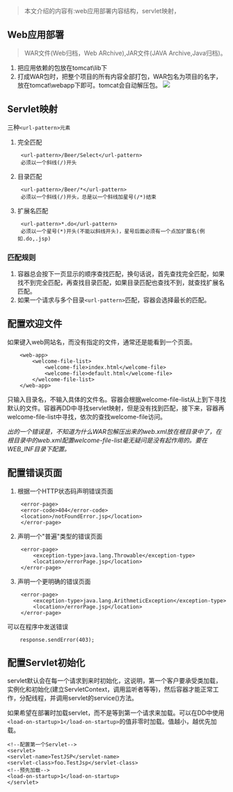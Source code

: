>本文介绍的内容有:web应用部署内容结构，servlet映射，
## Web应用部署
>WAR文件(Web归档，Web ARchive),JAR文件(JAVA Archive,Java归档)。  

1. 把应用依赖的包放在tomcat\lib下
2. 打成WAR包时，把整个项目的所有内容全部打包，WAR包名为项目的名字，放在tomcat\webapp下即可。tomcat会自动解压包。
![](https://github.com/Geogechou/imageRepo/raw/master/Servlet%E5%AD%A6%E4%B9%A0/%E9%A1%B9%E7%9B%AE%E9%85%8D%E7%BD%AE.png)

## Servlet映射
三种`<url-pattern>元素`  
1. 完全匹配   

        <url-pattern>/Beer/Select</url-pattern>
        必须以一个斜线(/)开头
2. 目录匹配   

        <url-pattern>/Beer/*</url-pattern>
        必须以一个斜线(/)开头，总是以一个斜线加星号(/*)结束
3. 扩展名匹配   

        <url-pattern>*.do</url-pattern>
        必须以一个星号(*)开头(不能以斜线开头)，星号后面必须有一个点加扩展名(例如.do,.jsp)
### 匹配规则
1. 容器总会按下一页显示的顺序查找匹配，换句话说，首先查找完全匹配，如果找不到完全匹配，再查找目录匹配，如果目录匹配也查找不到，就查找扩展名匹配。
2. 如果一个请求与多个目录`<url-pattern>`匹配，容器会选择最长的匹配。
## 配置欢迎文件
如果键入web网站名，而没有指定的文件，通常还是能看到一个页面。    

        <web-app>
            <welcome-file-list>
                <welcome-file>index.html</welcome-file>
                <welcome-file>default.html</welcome-file>
            </welcome-file-list>
        </web-app>
只输入目录名，不输入具体的文件名。容器会根据welcome-file-list从上到下寻找默认的文件。容器再DD中寻找servlet映射，但是没有找到匹配，接下来，容器再welcome-file-list中寻找，依次的查找welcome-file访问。   

*出的一个错误是，不知道为什么WAR包解压出来的web.xml放在根目录中了，在根目录中的web.xml配置welcome-file-list毫无疑问是没有起作用的。要在WEB_INF目录下配置。*    
## 配置错误页面
1. 根据一个HTTP状态码声明错误页面    

        <error-page>
        <error-code>404</error-code>
        <location>/notFoundError.jsp</location>
        </error-page>
2. 声明一个"普遍"类型的错误页面    

        <error-page>
            <exception-type>java.lang.Throwable</exception-type>
            <location>/errorPage.jsp</location>
        </error-page>
3. 声明一个更明确的错误页面    

        <error-page>
            <exception-type>java.lang.ArithmeticException</exception-type>
            <location>/errorPage.jsp</location>
        </error-page>
可以在程序中发送错误   

        response.sendError(403);
## 配置Servlet初始化
servlet默认会在每一个请求到来时初始化，这说明，第一个客户要承受类加载，实例化和初始化(建立ServletContext，调用监听者等等)，然后容器才能正常工作，分配线程，并调用servlet的service()方法。    

 如果希望在部署时加载servlet，而不是等到第一个请求来加载。可以在DD中使用`<load-on-startup>1</load-on-startup>`的值非零时加载。值越小，越优先加载。    

    <!--配置第一个Servlet-->
    <servlet>
    <servlet-name>TestJSP</servlet-name>
    <servlet-class>foo.TestJsp</servlet-class>
    <!--预先加载-->
    <load-on-startup>1</load-on-startup>
    </servlet>